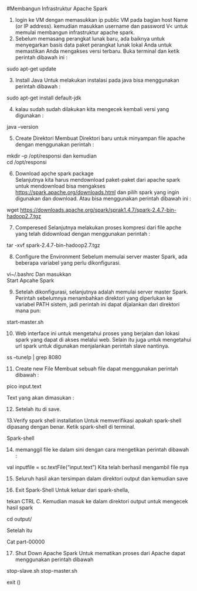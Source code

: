 #Membangun Infrastruktur Apache Spark 
1. login ke VM dengan memasukkan ip public VM pada bagian host Name (or IP address). kemudian masukkan username dan password V< untuk memulai membangun infrastruktur apache spark.
2. Sebelum memasang perangkat lunak baru, ada baiknya untuk menyegarkan basis data paket perangkat lunak lokal Anda untuk memastikan Anda mengakses versi terbaru. 
Buka terminal dan ketik perintah dibawah ini : 

sudo apt-get update 

3. Install Java  Untuk melakukan instalasi pada java bisa menggunakan perintah dibawah : 

sudo apt-get install default-jdk 
 
4. kalau sudah sudah dilakukan kita mengecek kembali versi yang digunakan : 

java –version 
 
5. Create Direktori Membuat Direktori baru untuk minyampan file apache dengan menggunakan perintah : 

mkdir –p /opt/responsi 
dan kemudian  
cd /opt/responsi 
  
6. Download apche spark package  
Selanjutnya kita harus mendownload paket-paket dari apache spark 
untuk mendownload bisa mengakses https://spark.apache.org/downloads.html dan pilih spark yang ingin digunakan dan download. 
Atau bisa menggunakan perintah dibawah ini : 

wget https://downloads.apache.org/spark/sprak1.4.7/spark-2.4.7-bin-hadoop2.7.tgz

7. Comperesed Selanjutnya melakukan proses kompresi dari file apche yang telah didownload dengan menggunakan perintah : 

tar -xvf spark-2.4.7-bin-hadoop2.7.tgz 
 
8. Configure the Environment Sebelum memulai server master Spark, ada beberapa variabel yang perlu dikonfigurasi. 

vi~/.bashrc 
Dan masukkan  
Start Apcahe Spark 

9. Setelah dikonfigurasi, selanjutnya adalah memulai server master Spark. Perintah sebelumnya menambahkan direktori yang diperlukan ke variabel PATH sistem, jadi perintah ini dapat dijalankan dari direktori mana pun: 

start-master.sh 
   
10. Web interface
ini untuk mengetahui proses yang berjalan dan lokasi spark yang dapat di akses melalui web. Selain itu juga untuk mengetahui url spark untuk digunakan menjalankan perintah slave nantinya. 

ss –tunelp | grep 8080 
 
11. Create new File Membuat sebuah file dapat menggunakan perintah dibawah :  

pico input.text 
 
Text yang akan dimasukan : 
   
12. Setelah itu di save. 

13.Verify spark shell installation 
Untuk memverifikasi apakah spark-shell dipasang dengan benar. Ketik spark-shell di terminal. 

Spark-shell 
 
14. memanggil file ke dalam sini dengan cara mengetikan perintah dibawah : 

val inputfile = sc.textFile(“input.text”) 
Kita telah berhasil mengambil file nya 
  
15. Seluruh hasil akan tersimpan dalam direktori output dan kemudian save 
 
16. Exit Spark-Shell 
Untuk keluar dari spark-shella, 

tekan CTRL C. 
Kemudian masuk ke dalam direktori output untuk mengecek hasil spark 

cd output/ 

Setelah itu 

Cat part-00000 
 
17. Shut Down Apache Spark 
Untuk mematikan proses dari Apache dapat menggunakan perintah dibawah 

stop-slave.sh 
stop-master.sh 
 
 exit ()
 
